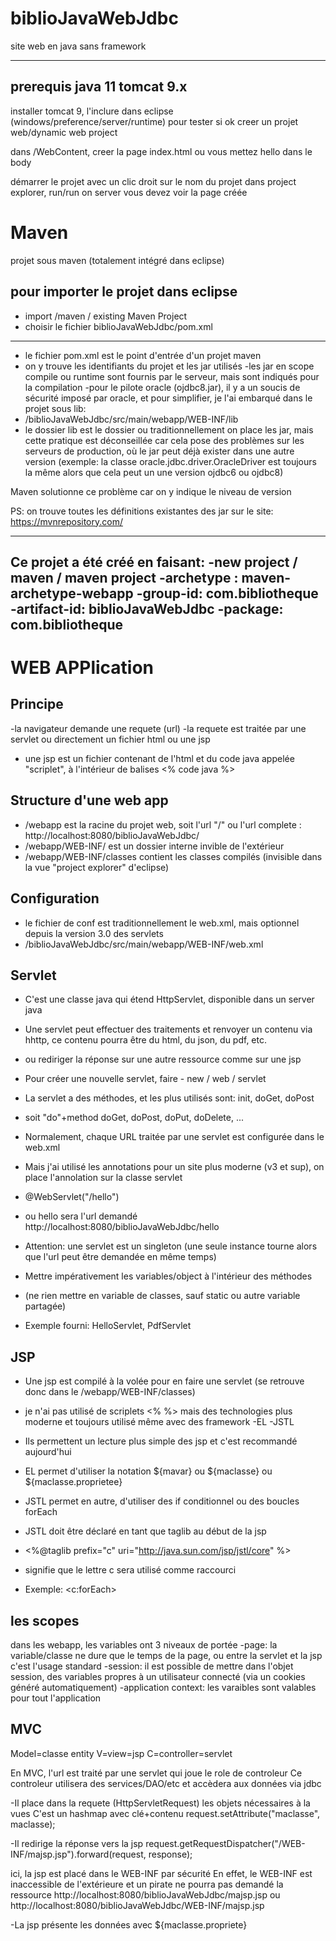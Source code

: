 # biblioJavaWebJdbc
site web en java sans framework

-----------------------------

prerequis
java 11
tomcat 9.x
-----------------------------
installer tomcat 9, 
l'inclure dans eclipse (windows/preference/server/runtime)
pour tester si ok
creer un projet web/dynamic web project

dans /WebContent, creer la page index.html ou vous mettez hello dans le body

démarrer le projet avec un clic droit sur le nom du projet dans project explorer, run/run on server
vous devez voir la page créée

Maven
================================================================================
projet sous maven (totalement intégré dans eclipse)

pour importer le projet dans eclipse
-----------------------------
- import /maven / existing Maven Project
- choisir le fichier biblioJavaWebJdbc/pom.xml
-----------------------------

- le fichier pom.xml est le point d'entrée d'un projet maven
- on y trouve les identifiants du projet et les jar utilisés
-les jar en scope compile ou runtime sont fournis par le serveur, mais sont indiqués pour la compilation
-pour le pilote oracle (ojdbc8.jar), il y a un soucis de sécurité imposé par oracle, et pour simplifier, je l'ai embarqué dans le projet 
sous lib:
- /biblioJavaWebJdbc/src/main/webapp/WEB-INF/lib
- le dossier lib est le dossier ou traditionnellement on place les jar,
mais cette pratique est déconseillée car cela pose des problèmes sur les serveurs de production, où le jar peut déjà exister dans une autre version (exemple: la classe oracle.jdbc.driver.OracleDriver est toujours la même alors que cela peut un une version ojdbc6 ou ojdbc8)

Maven solutionne ce problème car on y indique le niveau de version

PS: on trouve toutes les définitions existantes des jar sur le site:
https://mvnrepository.com/ 

-----------------------------
Ce projet a été créé en faisant:
-new project / maven / maven project
-archetype : maven-archetype-webapp
-group-id: com.bibliotheque
-artifact-id: biblioJavaWebJdbc
-package: com.bibliotheque
-----------------------------

WEB APPlication
================================================================================
Principe
-----------------------------
-la navigateur demande une requete (url)
-la requete est traitée par une servlet ou directement un fichier html ou une jsp
- une jsp est un fichier contenant de l'html et du code java appelée "scriplet", à l'intérieur de balises <% code java %>

Structure d'une web app
-----------------------------
- /webapp est la racine du projet web, soit l'url "/" ou l'url complete : http://localhost:8080/biblioJavaWebJdbc/
- /webapp/WEB-INF/ est un dossier interne invible de l'extérieur
- /webapp/WEB-INF/classes contient les classes compilés (invisible dans la vue "project explorer" d'eclipse) 

Configuration
-----------------------------
- le fichier de conf est traditionnellement le web.xml, mais optionnel depuis la version 3.0 des servlets
- /biblioJavaWebJdbc/src/main/webapp/WEB-INF/web.xml

Servlet
-----------------------------
- C'est une classe java qui étend HttpServlet, disponible dans un server java
- Une servlet peut effectuer des traitements et renvoyer un contenu via hhttp, ce contenu pourra être du html, du json, du pdf, etc.
- ou rediriger la réponse sur une autre ressource comme sur une jsp

- Pour créer une nouvelle servlet, faire - new / web / servlet
- La servlet a des méthodes, et les plus utilisés sont: init, doGet, doPost
- soit "do"+method doGet, doPost, doPut, doDelete, ...

- Normalement, chaque URL traitée par une servlet est configurée dans le web.xml
- Mais j'ai utilisé les annotations pour un site plus moderne (v3 et sup), on place l'annolation sur la classe servlet
- @WebServlet("/hello")
- ou hello sera l'url demandé http://localhost:8080/biblioJavaWebJdbc/hello

- Attention: une servlet est un singleton (une seule instance tourne alors que l'url peut être demandée en même temps)
- Mettre impérativement les variables/object à l'intérieur des méthodes
- (ne rien mettre en variable de classes, sauf static ou autre variable partagée)

- Exemple fourni: HelloServlet, PdfServlet

JSP
-----------------------------
- Une jsp est compilé à la volée pour en faire une servlet (se retrouve donc dans le /webapp/WEB-INF/classes)
- je n'ai pas utilisé de scriplets <% %> mais des technologies plus moderne et toujours utilisé même avec des framework
-EL
-JSTL
- Ils permettent un lecture plus simple des jsp et c'est recommandé aujourd'hui

- EL permet d'utiliser la notation ${mavar} ou ${maclasse} ou ${maclasse.proprietee}
- JSTL permet en autre, d'utiliser des if conditionnel ou des boucles forEach

- JSTL doit être déclaré en tant que taglib au début de la jsp
- <%@taglib prefix="c" uri="http://java.sun.com/jsp/jstl/core" %>
- signifie que le lettre c sera utilisé comme raccourci
- Exemple: <c:forEach>

les scopes
-----------------------------
dans les webapp, les variables ont 3 niveaux de portée
-page: la variable/classe ne dure que le temps de la page, ou entre la servlet et la jsp
c'est l'usage standard
-session: il est possible de mettre dans l'objet session, des variables propres à un utilisateur connecté (via un cookies généré automatiquement)
-application context: les varaibles sont valables pour tout l'application

MVC
-----------------------------
Model=classe entity
V=view=jsp
C=controller=servlet

En MVC, l'url est traité par une servlet qui joue le role de controleur
Ce controleur utilisera des services/DAO/etc et accèdera aux données via jdbc

-Il place dans la requete (HttpServletRequest) les objets nécessaires à la vues 
C'est un hashmap avec clé+contenu
request.setAttribute("maclasse", maclasse);

-Il redirige la réponse vers la jsp
request.getRequestDispatcher("/WEB-INF/majsp.jsp").forward(request, response);	

ici, la jsp est placé dans le WEB-INF par sécurité
En effet, le WEB-INF est inaccessible de l'extérieure et un pirate ne pourra pas demandé la ressource 
http://localhost:8080/biblioJavaWebJdbc/majsp.jsp ou http://localhost:8080/biblioJavaWebJdbc/WEB-INF/majsp.jsp

-La jsp présente les données avec 
${maclasse.propriete}








